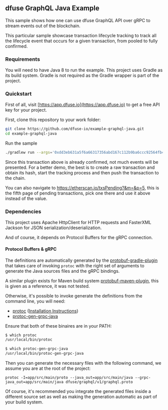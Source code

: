 ## dfuse GraphQL Java Example

This sample shows how one can use dfuse GraphQL API over gRPC to stream events
out of the blockchain.

This particular sample showcase transaction lifecycle tracking to track all the
lifecycle event that occurs for a given transaction, from pooled to fully
confirmed.

### Requirements

You will need to have Java 8 to run the example. This project uses Gradle
as its build system. Gradle is not required as the Gradle wrapper is part
of the project.

### Quickstart

First of all, visit [https://app.dfuse.io](https://app.dfuse.io) to get
a free API key for your project.

First, clone this repository to your work folder:

```bash
git clone https://github.com/dfuse-io/example-graphql-java.git
cd example-graphql-java
```

Run the sample

```bash
./gradlew run --args='0xdd3eb631a5f6a66317356abd167c112b9ba6ccc92564fb4bd7391b3cb9a888aa'
```

Since this transaction above is already confirmed, not much events will be presented. For
a better demo, the best is to create a raw transaction and obtain its hash, start the tracking
process and then push the transaction to the chain.

You can also navigate to https://etherscan.io/txsPending?&m=&p=5, this is the fifth page of
pending transactions, pick one there and use it above instead of the value.

### Dependencies

This project uses Apache HttpClient for HTTP requests and FasterXML Jackson for JSON
serialization/deserialization.

And of course, it depends on Protocol Buffers for the gRPC connection.

#### Protocol Buffers & gRPC

The definitions are automatically generated by the [protobuf-gradle-plugin](https://github.com/google/protobuf-gradle-plugin)
that takes care of invoking `protoc` with the right set of arguments to generate the Java
sources files and the gRPC bindings.

A similar plugin exists for Maven build system [protobuf-maven-plugin](https://www.xolstice.org/protobuf-maven-plugin/),
this is given as a reference, it was not tested.

Otherwise, it's possible to invoke generate the definitions from the command line, you will need:

 - [protoc](https://github.com/protocolbuffers/protobuf#protocol-compiler-installation) ([Installation Instructions](https://grpc.io/docs/protoc-installation/))
 - [protoc-gen-grpc-java](https://github.com/grpc/grpc-java/tree/master/compiler)

Ensure that both of these binaires are in your PATH:

```bash
$ which protoc
/usr/local/bin/protoc

$ which protoc-gen-grpc-java
/usr/local/bin/protoc-gen-grpc-java
```

Then you can generate the necessary files with the following command, we assume you are at the root of the project:

```
protoc -I=app/src/main/proto --java_out=app/src/main/java --grpc-java_out=app/src/main/java dfuse/graphql/v1/graphql.proto
```

Of course, it's recommended you integrate the generated files inside a different source set as well as making the
generation automatic as part of your build system.

